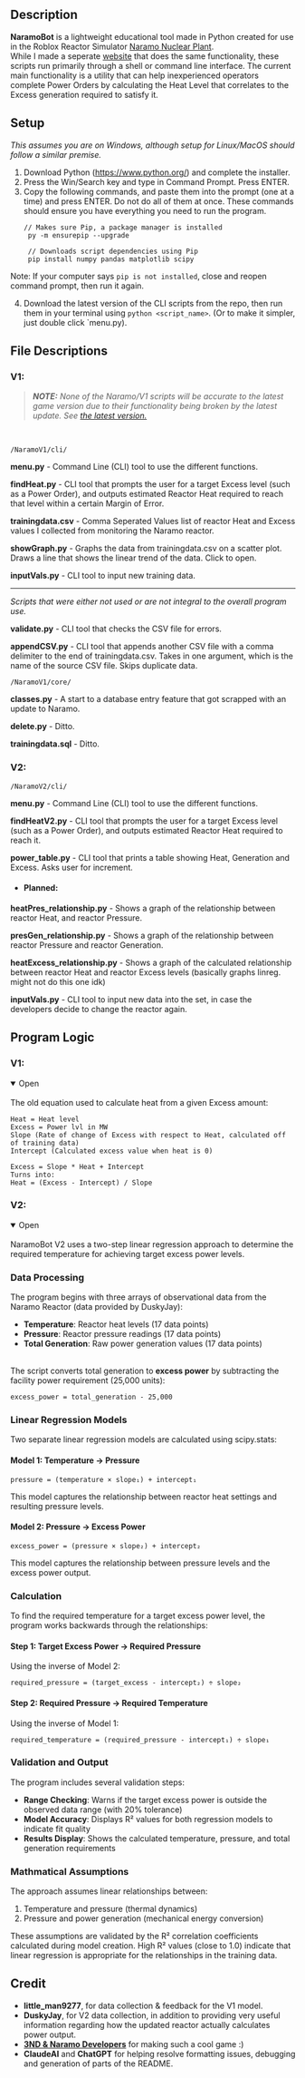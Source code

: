 
## Description
**NaramoBot** is a lightweight educational tool made in Python created for use in the Roblox Reactor Simulator [Naramo Nuclear Plant](https://www.roblox.com/games/98626216952426/UPDATE-Naramo-Nuclear-Plant). <br/>
While I made a seperate [website](https://naramo.loopbac.xyz/) that does the same functionality, these scripts run primarily through a shell or command line interface.
The current main functionality is a utility that can help inexperienced operators complete Power Orders by calculating the Heat Level that correlates to the Excess generation required to satisfy it. 

## Setup
*This assumes you are on Windows, although setup for Linux/MacOS should follow a similar premise.*

1. Download Python (https://www.python.org/) and complete the installer.
2. Press the Win/Search key and type in Command Prompt. Press ENTER.
3. Copy the following commands, and paste them into the prompt (one at a time) and press ENTER. Do not do all of them at once.
These commands should ensure you have everything you need to run the program.
   ```
   // Makes sure Pip, a package manager is installed
	py -m ensurepip --upgrade 

	// Downloads script dependencies using Pip
	pip install numpy pandas matplotlib scipy 
	```

Note: If your computer says `pip is not installed`, close and reopen command prompt, then run it again.

4. Download the latest version of the CLI scripts from the repo, then run them in your terminal using `python <script_name>`. (Or to make it simpler, just double click `menu.py).

## File Descriptions

### V1:
> **_NOTE:_**  *None of the Naramo/V1 scripts will be accurate to the latest game version due to their functionality being broken by the latest update. See [the latest version.](https://github.com/slo0py/NaramoBot/?tab=readme-ov-file#v2)* 

<br/>

`/NaramoV1/cli/`

**menu.py** - Command Line (CLI) tool to use the different functions.

**findHeat.py** - CLI tool that prompts the user for a target Excess level (such as a Power Order), and outputs estimated Reactor Heat required to reach that level within a certain Margin of Error.

**trainingdata.csv** - Comma Seperated Values list of reactor Heat and Excess values I collected from monitoring the Naramo reactor.

**showGraph.py** - Graphs the data from trainingdata.csv on a scatter plot. Draws a line that shows the linear trend of the data. Click to open.

**inputVals.py** - CLI tool to input new training data.

---

*Scripts that were either not used or are not integral to the overall program use.*

**validate.py** - CLI tool that checks the CSV file for errors. 

**appendCSV.py** - CLI tool that appends another CSV file with a comma delimiter to the end of trainingdata.csv. Takes in one argument, which is the name of the source CSV file. Skips duplicate data.

`/NaramoV1/core/`

**classes.py** - A start to a database entry feature that got scrapped with an update to Naramo.

**delete.py** - Ditto.

**trainingdata.sql** - Ditto.

### V2:
`/NaramoV2/cli/` <br/>

**menu.py** - Command Line (CLI) tool to use the different functions.

**findHeatV2.py** - CLI tool that prompts the user for a target Excess level (such as a Power Order), and outputs estimated Reactor Heat required to reach it.

**power_table.py** - CLI tool that prints a table showing Heat, Generation and Excess. Asks user for increment.

- #### Planned:<br/>
**heatPres_relationship.py** - Shows a graph of the relationship between reactor Heat, and reactor Pressure.

**presGen_relationship.py** - Shows a graph of the relationship between reactor Pressure and reactor Generation.

**heatExcess_relationship.py** - Shows a graph of the calculated relationship between reactor Heat and reactor Excess levels (basically graphs linreg. might not do this one idk)

**inputVals.py** - CLI tool to input new data into the set, in case the developers decide to change the reactor again.

## Program Logic

### V1:
<details open>
<summary>Open</summary>
<br>
The old equation used to calculate heat from a given Excess amount:

	Heat = Heat level 
	Excess = Power lvl in MW
	Slope (Rate of change of Excess with respect to Heat, calculated off of training data)
	Intercept (Calculated excess value when heat is 0)
	
	Excess = Slope * Heat + Intercept
	Turns into:
	Heat = (Excess - Intercept) / Slope
</details>



### V2:

<details open>
<summary>Open</summary>
<br>
NaramoBot V2 uses a two-step linear regression approach to determine the required temperature for achieving target excess power levels.

### Data Processing

The program begins with three arrays of observational data from the Naramo Reactor (data provided by DuskyJay):
- **Temperature**: Reactor heat levels (17 data points) 
- **Pressure**: Reactor pressure readings (17 data points) 
- **Total Generation**: Raw power generation values (17 data points) <br/><br/>


The script converts total generation to **excess power** by subtracting the facility power requirement (25,000 units):
```
excess_power = total_generation - 25,000
```

### Linear Regression Models

Two separate linear regression models are calculated using scipy.stats:

#### Model 1: Temperature → Pressure
```
pressure = (temperature × slope₁) + intercept₁
```
This model captures the relationship between reactor heat settings and resulting pressure levels.

#### Model 2: Pressure → Excess Power
```
excess_power = (pressure × slope₂) + intercept₂
```
This model captures the relationship between pressure levels and the excess power output.

### Calculation

To find the required temperature for a target excess power level, the program works backwards through the relationships:

#### Step 1: Target Excess Power → Required Pressure
Using the inverse of Model 2:
```
required_pressure = (target_excess - intercept₂) ÷ slope₂
```

#### Step 2: Required Pressure → Required Temperature  
Using the inverse of Model 1:
```
required_temperature = (required_pressure - intercept₁) ÷ slope₁
```

### Validation and Output

The program includes several validation steps:
- **Range Checking**: Warns if the target excess power is outside the observed data range (with 20% tolerance)
- **Model Accuracy**: Displays R² values for both regression models to indicate fit quality
- **Results Display**: Shows the calculated temperature, pressure, and total generation requirements

### Mathmatical Assumptions

The approach assumes linear relationships between:
1. Temperature and pressure (thermal dynamics)
2. Pressure and power generation (mechanical energy conversion)

These assumptions are validated by the R² correlation coefficients calculated during model creation. High R² values (close to 1.0) indicate that linear regression is appropriate for the relationships in the training data.
</details>





## Credit
- **little_man9277**, for data collection & feedback for the V1 model.
- **DuskyJay**, for V2 data collection, in addition to providing very useful information regarding how the updated reactor actually calculates power output.
- **[3ND & Naramo Developers](https://www.roblox.com/communities/2704934/The-Noobic-Stratocracy#!/about)** 	for making such a cool game :)
- **ClaudeAI** and **ChatGPT** for helping resolve formatting issues, debugging and generation of parts of the README.
